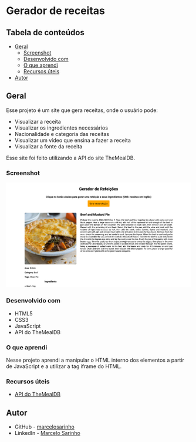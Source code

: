 # Gerador de receitas

## Tabela de conteúdos

- [Geral](#geral)
  - [Screenshot](#screenshot)
  - [Desenvolvido com](#desenvolvido-com)
  - [O que aprendi](#o-que-aprendi)
  - [Recursos úteis](#recursos-uteis)
- [Autor](#autor)

## Geral

Esse projeto é um site que gera receitas, onde o usuário pode:
- Visualizar a receita
- Visualizar os ingredientes necessários
- Nacionalidade e categoria das receitas
- Visualizar um vídeo que ensina a fazer a receita
- Visualizar a fonte da receita

Esse site foi feito utilizando a API do site TheMealDB.

### Screenshot

![](./screenshots/screenshot.png)

### Desenvolvido com

- HTML5
- CSS3
- JavaScript
- API do TheMealDB

### O que aprendi

Nesse projeto aprendi a manipular o HTML interno dos elementos a partir de JavaScript e a utilizar a tag iframe do HTML.

### Recursos úteis

- [API do TheMealDB](https://www.themealdb.com/api.php)

## Autor

- GitHub - [marcelosarinho](https://github.com/marcelosarinho)
- LinkedIn - [Marcelo Sarinho](www.linkedin.com/in/marcelo-sarinho)